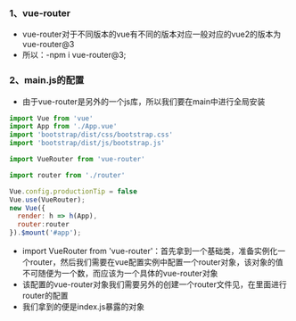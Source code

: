 ### 1、vue-router
+ vue-router对于不同版本的vue有不同的版本对应一般对应的vue2的版本为vue-router@3
+ 所以：-npm i vue-router@3;
### 2、main.js的配置
+ 由于vue-router是另外的一个js库，所以我们要在main中进行全局安装
```js
import Vue from 'vue'
import App from './App.vue'
import 'bootstrap/dist/css/bootstrap.css'
import 'bootstrap/dist/js/bootstrap.js'

import VueRouter from 'vue-router'

import router from './router'

Vue.config.productionTip = false
Vue.use(VueRouter);
new Vue({
  render: h => h(App),
  router:router
}).$mount('#app');
```
+ import VueRouter from 'vue-router'：首先拿到一个基础类，准备实例化一个router，然后我们需要在vue配置实例中配置一个router对象，该对象的值不可随便为一个数，而应该为一个具体的vue-router对象
+ 该配置的vue-router对象我们需要另外的创建一个router文件见，在里面进行router的配置
+ 我们拿到的便是index.js暴露的对象